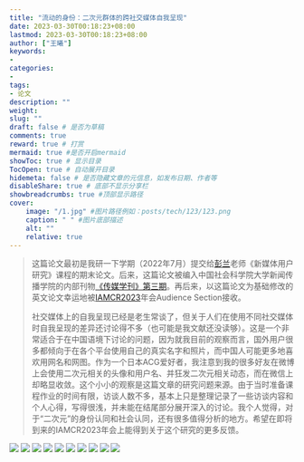 ```yaml
---
title: "流动的身份：二次元群体的跨社交媒体自我呈现"
date: 2023-03-30T00:18:23+08:00
lastmod: 2023-03-30T00:18:23+08:00
author: ["王曦"]
keywords: 
- 
categories: 
- 
tags: 
- 论文
description: ""
weight:
slug: ""
draft: false # 是否为草稿
comments: true
reward: true # 打赏
mermaid: true #是否开启mermaid
showToc: true # 显示目录
TocOpen: true # 自动展开目录
hidemeta: false # 是否隐藏文章的元信息，如发布日期、作者等
disableShare: true # 底部不显示分享栏
showbreadcrumbs: true #顶部显示路径
cover:
    image: "/1.jpg" #图片路径例如：posts/tech/123/123.png
    caption: " " #图片底部描述
    alt: ""
    relative: true
---
```

> 这篇论文最初是我研一下学期（2022年7月）提交给[彭兰](http://jcr.ruc.edu.cn/zw/jzyg/js/c7e8ae091ef942aaae6fe10fd036e7a0.htm)老师《新媒体用户研究》课程的期末论文。后来，这篇论文被编入中国社会科学院大学新闻传播学院的内部刊物[《传媒学刊》第三期](https://mp.weixin.qq.com/s/CZS_epjFpX_s-htqI-EaMA)。再后来，以这篇论文为基础修改的英文论文幸运地被[IAMCR2023](https://iamcr.org/lyon2023)年会Audience Section接收。<br/>
> 
> 社交媒体上的自我呈现已经是老生常谈了，但关于人们在使用不同社交媒体时自我呈现的差异还讨论得不多（也可能是我文献还没读够）。这是一个非常适合于在中国语境下讨论的问题，因为就我目前的观察而言，国外用户很多都倾向于在各个平台使用自己的真实名字和照片，而中国人可能更多地喜欢用网名和网图。作为一个日本ACG爱好者，我注意到我的很多好友在微博上会使用二次元相关的头像和用户名、并狂发二次元相关动态，而在微信上却略显收敛。这个小小的观察是这篇文章的研究问题来源。由于当时准备课程作业的时间有限，访谈人数不多，基本上只是整理记录了一些访谈内容和个人心得，写得很浅，并未能在结尾部分展开深入的讨论。我个人觉得，对于“二次元”的身份认同和社会认同，还有很多值得分析的地方。希望在即将到来的IAMCR2023年会上能得到关于这个研究的更多反馈。<br/>

![ ](/流动的身份论文/1.jpg)
![ ](/流动的身份论文/2.jpg)
![ ](/流动的身份论文/3.jpg)
![ ](/流动的身份论文/4.jpg)
![ ](/流动的身份论文/5.jpg)
![ ](/流动的身份论文/6.jpg)
![ ](/流动的身份论文/7.jpg)
![ ](/流动的身份论文/8.jpg)
![ ](/流动的身份论文/9.jpg)
![ ](/流动的身份论文/10.jpg)